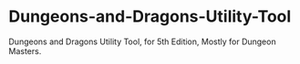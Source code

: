 # Dungeons-and-Dragons-Utility-Tool
Dungeons and Dragons Utility Tool, for 5th Edition, Mostly for Dungeon Masters.
